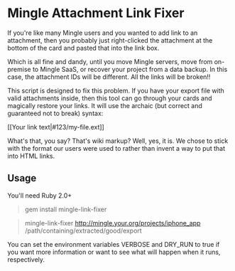 Mingle Attachment Link Fixer
============================

If you're like many Mingle users and you wanted to add link to an attachment, then you probably just right-clicked the attachment at the bottom of the card and pasted that into the link box.

Which is all fine and dandy, until you move Mingle servers, move from on-premise to Mingle SaaS, or recover your project from a data backup.  In this case, the attachment IDs will be different.  All the links will be broken!!

This script is designed to fix this problem.  If you have your export file with valid attachments inside, then this tool can go through your cards and magically restore your links. It will use the archaic (but correct and guaranteed not to break) syntax:

[[Your link text|#123/my-file.ext]]

What's that, you say?  That's wiki markup?  Well, yes, it is.  We chose to stick with the format our users were used to rather than invent a way to put that into HTML links.

Usage
-----

You'll need Ruby 2.0+

  > gem install mingle-link-fixer

  > mingle-link-fixer http://mingle.your.org/projects/iphone_app /path/containing/extracted/good/export

You can set the environment variables VERBOSE and DRY_RUN to true if you want more information or want to see what will happen when it runs, respectively.
